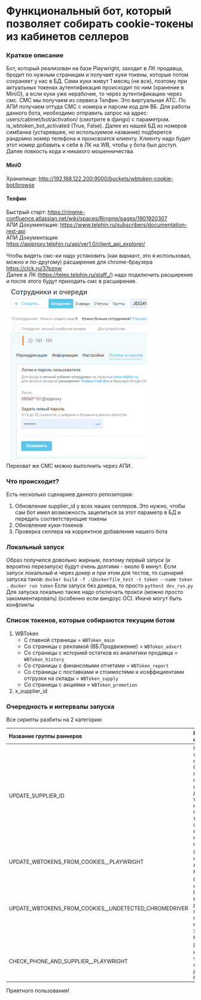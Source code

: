 # Функциональный бот, который позволяет собирать cookie-токены из кабинетов селлеров

### Краткое описание

Бот, который реализован на базе Playwright, заходит в ЛК продавца, бродит по нужным страницам и получает
куки токены, которые потом сохраняет у нас в БД. Сами куки живут 1 месяц (не все), поэтому при актуальных токенах
аутентификация происходит по ним (хранение в MiniO), а если куки уже нерабочие, то через аутентификацию через смс.
СМС мы получаем из сервиса Телфин. Это виртуальная АТС. По АПИ получаем оттуда СМС с номера и парсим код для ВБ.
Для работы данного бота, необходимо отправить запрос на адрес: users/cabinet/bot/activation/ (смотрите в django) с
параметром.
is_wbtoken_bot_activated (True, False). Далее из нашей БД из номеров симбанка (устаревшее, но используемое название)
подберется рандомно номер телефона и происвоится клиенту. Клиенту надо будет этот номер добавить к себе в ЛК на WB,
чтобы у бота был доступ. Далее ловкость кода и никакого мошенничества.

#### MiniO
Хранилище: http://192.168.122.200:9000/buckets/wbtoken-cookie-bot/browse

#### Телфин
Быстрый старт: https://ringme-confluence.atlassian.net/wiki/spaces/Ringme/pages/1901920307 </br>
АПИ Документация: https://www.telphin.ru/subscribers/documentation-rest-api </br>
АПИ Документация: https://apiproxy.telphin.ru/api/ver1.0/client_api_explorer/ </br>

Чтобы видеть смс-ки надо установить (как вариант, это я использовал, можно и по-другому) расширение для chrome-браузера
https://clck.ru/37pznw </br>
Далее в ЛК (https://teleo.telphin.ru/staff_/) надо подключить расширение и после этого будут приходить смс в расширение. </br>
![img.png](for_readme/img.png) </br>
Перехват же СМС можно выполнить через АПИ.

### Что происходит?
Есть несколько сценариев данного репозитория:

1. Обновление supplier_id у всех наших селлеров. Это нужно, чтобы сам бот имел возможность зацепиться за этот параметр в
   БД и передать соответствующие токены
2. Обновление куки-токенов
3. Проверка селлера на корректное добавление нашего бота

### Локальный запуск
Образ получился довольно жирным, поэтому первый запуск (и вероятно перезапуск) будут очень долгими - около 6 минут.
Если запуск локальный и через докер и при этом для тестов, то сценарий запуска таков:
<code>docker build -f .\Dockerfile_test -t token --name token .</code>
<code>docker run token</code>
Если запуск без докера, то просто
<code>python3 dev_run.py</code>
Для запуска локально также надо отключать прокси (можно просто закомментировать) (особенно если виндоус ОС).
Иначе могут быть конфликты

### Список токенов, которые собираются текущим ботом

1. WBToken
    - С главной страницы = <code>WBToken_main</code>
    - Со страницы с рекламой (ВБ.Продвижение) = <code>WBToken_advert</code>
    - Со страницы с историей остатков из аналитики продавца = <code>WBToken_history</code>
    - Со страницы с финансовыми отчетами = <code>WBToken_report</code>
    - Со страницы с поставками и стоимостями и коэффициентами отгрузки на склады = <code>WBToken_supply</code>
    - Со страницы с акциями = <code>WBToken_promotion</code>
2. x_supplier_id

### Очередность и интервалы запуска

Все скрипты разбиты на 2 категории:

| Название группы раннеров                              | Краткое описание                                                                                                                                                                                                                  |                                  Интервал запуска | Время                      |
|:------------------------------------------------------|:----------------------------------------------------------------------------------------------------------------------------------------------------------------------------------------------------------------------------------|--------------------------------------------------:|----------------------------|
| UPDATE_SUPPLIER_ID                                    | Обновление supplier_id у всех наших селлеров. Обновление происходит в постгрес, чтобы цепляться для добавления токенов, и еще в кликхаусе, чтобы при парсинге товаров с ВБ определять является ли карточка нашего клиента или нет |                                       1 раз в час | Круглосуточно              |
| UPDATE_WBTOKENS_FROM_COOKIES__PLAYWRIGHT              | Обновление куки-токенов. Актуальная версия бота                                                                                                                                                                                   |                                    4 раза в сутки | 00:00, 06:00, 12:00, 18:00 |
| UPDATE_WBTOKENS_FROM_COOKIES__UNDETECTED_CHROMEDRIVER | Обновление куки-токенов. Неактуальная версия бота, работоспособная лишь локально, сохранена в качестве запасного варианта                                                                                                         |                                                 - | -                          |
| CHECK_PHONE_AND_SUPPLIER__PLAYWRIGHT                  | Проверка кабинета на то, что в список сотрудников добавлен наш бот                                                                                                                                                                | Принудительно в момент добавления бота в кабинете | -                          |

Приятного пользования!

